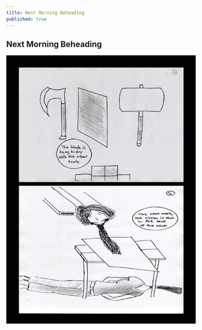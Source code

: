 ```yaml
---
title: Next Morning Beheading
published: true
---
```

## Next Morning Beheading
![image](https://raw.githubusercontent.com/LWFlouisa/uploadedfairyalt/master/pages/page2.png)
